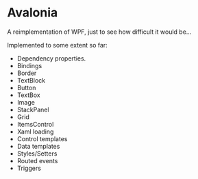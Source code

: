 Avalonia
========

A reimplementation of WPF, just to see how difficult it would be...

Implemented to some extent so far:

- Dependency properties.
- Bindings
- Border
- TextBlock
- Button
- TextBox
- Image
- StackPanel
- Grid
- ItemsControl
- Xaml loading
- Control templates
- Data templates
- Styles/Setters
- Routed events
- Triggers
